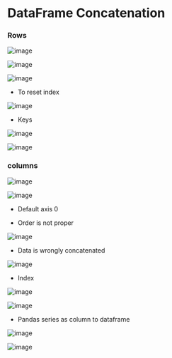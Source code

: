 # DataFrame Concatenation

### Rows 

![image](https://user-images.githubusercontent.com/63589909/86282171-59257080-bbfc-11ea-9930-c28a4573eb15.png)

![image](https://user-images.githubusercontent.com/63589909/86282251-7fe3a700-bbfc-11ea-8073-ca3ae8175cdc.png)

![image](https://user-images.githubusercontent.com/63589909/86282468-ec5ea600-bbfc-11ea-97a7-a32a97c7f558.png)

* To reset index

![image](https://user-images.githubusercontent.com/63589909/86282550-157f3680-bbfd-11ea-87f1-bf80de2961c9.png)

* Keys 

![image](https://user-images.githubusercontent.com/63589909/86282676-51b29700-bbfd-11ea-9875-006e1118cfd2.png)

![image](https://user-images.githubusercontent.com/63589909/86282821-94746f00-bbfd-11ea-86c0-7a999c7a7d9c.png)

### columns

![image](https://user-images.githubusercontent.com/63589909/86283552-ec5fa580-bbfe-11ea-89e1-843e57b619d5.png)

![image](https://user-images.githubusercontent.com/63589909/86283654-08fbdd80-bbff-11ea-9b8a-7797e930c295.png)

* Default axis 0

* Order is not proper

![image](https://user-images.githubusercontent.com/63589909/86283822-537d5a00-bbff-11ea-913a-e2b075b88f96.png)

* Data is wrongly concatenated

![image](https://user-images.githubusercontent.com/63589909/86283902-7c055400-bbff-11ea-8b06-273c2ad6f782.png)

* Index

![image](https://user-images.githubusercontent.com/63589909/86284097-d4d4ec80-bbff-11ea-8343-c9158e65ebf1.png)

![image](https://user-images.githubusercontent.com/63589909/86284179-ff26aa00-bbff-11ea-8cfe-9200527c26f8.png)

* Pandas series as column to dataframe

![image](https://user-images.githubusercontent.com/63589909/86284502-9e4ba180-bc00-11ea-90a9-3cd98e6c53cb.png)


![image](https://user-images.githubusercontent.com/63589909/86284635-d81ca800-bc00-11ea-80ac-cddbd46de801.png)


